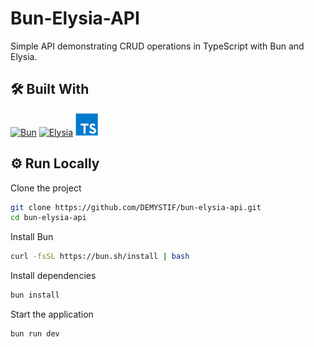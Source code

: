 # Bun-Elysia-API

Simple API demonstrating CRUD operations in TypeScript with Bun and Elysia.

## 🛠 Built With

<div align="left">
<a href="https://bun.sh/" target="_blank" rel="noreferrer"><img src="https://raw.githubusercontent.com/DEMYSTIF/DEMYSTIF/main/assets/icons/bun.svg" width="36" height="36" alt="Bun" /></a>
<a href="https://elysiajs.com/" target="_blank" rel="noreferrer"><img src="https://raw.githubusercontent.com/DEMYSTIF/DEMYSTIF/main/assets/icons/elysia.svg" width="36" height="36" alt="Elysia" /></a>
<a href="https://www.typescriptlang.org/" target="_blank" rel="noreferrer"><img src="https://raw.githubusercontent.com/DEMYSTIF/DEMYSTIF/main/assets/icons/typescript.svg" width="36" height="36" alt="TypeScript" /></a>
</div>

## ⚙️ Run Locally

Clone the project

```bash
git clone https://github.com/DEMYSTIF/bun-elysia-api.git
cd bun-elysia-api
```

Install Bun

```bash
curl -fsSL https://bun.sh/install | bash
```

Install dependencies

```bash
bun install
```

Start the application

```bash
bun run dev
```
